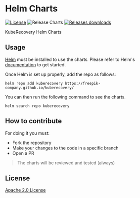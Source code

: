 # Helm Charts

[![License](https://img.shields.io/badge/License-Apache%202.0-blue.svg)](https://opensource.org/licenses/Apache-2.0)
![Release Charts](https://github.com/freepik-company/kuberecovery/workflows/Release%20Charts/badge.svg?branch=master)
[![Releases downloads](https://img.shields.io/github/downloads/freepik-company/kuberecovery/total.svg)](https://github.com/freepik-company/kuberecovery/releases)

KubeRecovery Helm Charts

## Usage

[Helm](https://helm.sh) must be installed to use the charts.
Please refer to Helm's [documentation](https://helm.sh/docs/) to get started.

Once Helm is set up properly, add the repo as follows:

```console
helm repo add kuberecovery https://freepik-company.github.io/kuberecovery/
```

You can then run the following command to see the charts.

```console
helm search repo kuberecovery
```

## How to contribute

For doing it you must:
* Fork the repository
* Make your changes to the code in a specific branch
* Open a PR

> The charts will be reviewed and tested (always)

## License

[Apache 2.0 License](./LICENSE)
